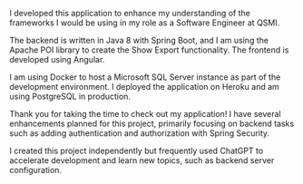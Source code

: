 I developed this application to enhance my understanding of the frameworks I would be using in my role as a Software Engineer at QSMI.

The backend is written in Java 8 with Spring Boot, and I am using the Apache POI library to create the Show Export functionality. The frontend is developed using Angular.

I am using Docker to host a Microsoft SQL Server instance as part of the development environment. I deployed the application on Heroku and am using PostgreSQL in production.

Thank you for taking the time to check out my application! I have several enhancements planned for this project, primarily focusing on backend tasks such as adding authentication and authorization with Spring Security.

I created this project independently but frequently used ChatGPT to accelerate development and learn new topics, such as backend server configuration.
